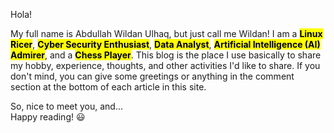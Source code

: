 Hola! 

My full name is Abdullah Wildan Ulhaq, but just call me Wildan! I am a <mark>**Linux Ricer**</mark>, <mark>**Cyber Security Enthusiast**</mark>, <mark>**Data Analyst**</mark>, <mark>**Artificial Intelligence (AI) Admirer**</mark>, and a <mark>**Chess Player**</mark>. This blog is the place I use basically to share my hobby, experience, thoughts, and other activities I'd like to share. If you don't mind, you can give some greetings or anything in the comment section at the bottom of each article in this site.

So, nice to meet you, and...    
Happy reading! 😃


